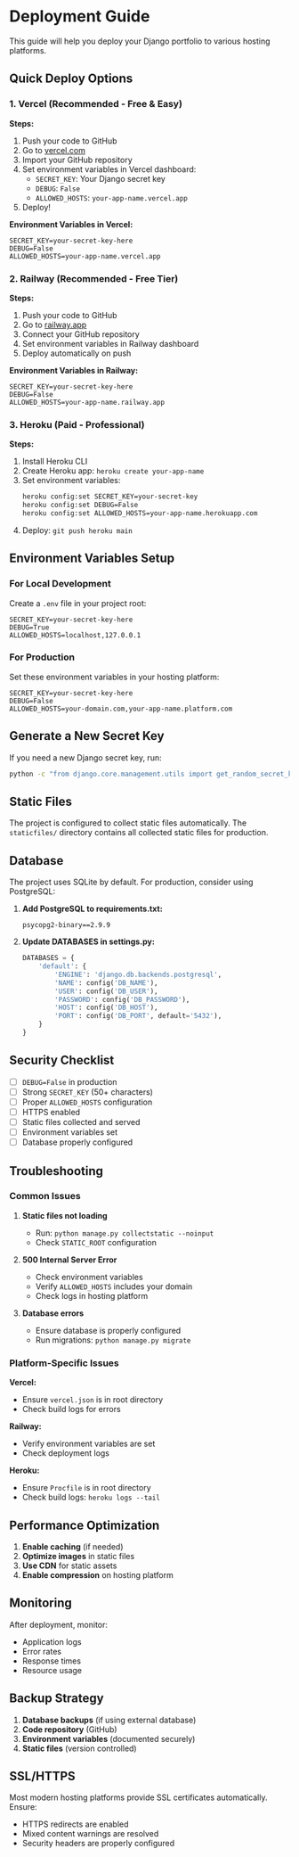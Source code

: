 # Deployment Guide

This guide will help you deploy your Django portfolio to various hosting platforms.

## Quick Deploy Options

### 1. Vercel (Recommended - Free & Easy)

**Steps:**

1. Push your code to GitHub
2. Go to [vercel.com](https://vercel.com)
3. Import your GitHub repository
4. Set environment variables in Vercel dashboard:
   - `SECRET_KEY`: Your Django secret key
   - `DEBUG`: `False`
   - `ALLOWED_HOSTS`: `your-app-name.vercel.app`
5. Deploy!

**Environment Variables in Vercel:**

```
SECRET_KEY=your-secret-key-here
DEBUG=False
ALLOWED_HOSTS=your-app-name.vercel.app
```

### 2. Railway (Recommended - Free Tier)

**Steps:**

1. Push your code to GitHub
2. Go to [railway.app](https://railway.app)
3. Connect your GitHub repository
4. Set environment variables in Railway dashboard
5. Deploy automatically on push

**Environment Variables in Railway:**

```
SECRET_KEY=your-secret-key-here
DEBUG=False
ALLOWED_HOSTS=your-app-name.railway.app
```

### 3. Heroku (Paid - Professional)

**Steps:**

1. Install Heroku CLI
2. Create Heroku app: `heroku create your-app-name`
3. Set environment variables:
   ```bash
   heroku config:set SECRET_KEY=your-secret-key
   heroku config:set DEBUG=False
   heroku config:set ALLOWED_HOSTS=your-app-name.herokuapp.com
   ```
4. Deploy: `git push heroku main`

## Environment Variables Setup

### For Local Development

Create a `.env` file in your project root:

```env
SECRET_KEY=your-secret-key-here
DEBUG=True
ALLOWED_HOSTS=localhost,127.0.0.1
```

### For Production

Set these environment variables in your hosting platform:

```env
SECRET_KEY=your-secret-key-here
DEBUG=False
ALLOWED_HOSTS=your-domain.com,your-app-name.platform.com
```

## Generate a New Secret Key

If you need a new Django secret key, run:

```bash
python -c "from django.core.management.utils import get_random_secret_key; print(get_random_secret_key())"
```

## Static Files

The project is configured to collect static files automatically. The `staticfiles/` directory contains all collected static files for production.

## Database

The project uses SQLite by default. For production, consider using PostgreSQL:

1. **Add PostgreSQL to requirements.txt:**

   ```
   psycopg2-binary==2.9.9
   ```

2. **Update DATABASES in settings.py:**
   ```python
   DATABASES = {
       'default': {
           'ENGINE': 'django.db.backends.postgresql',
           'NAME': config('DB_NAME'),
           'USER': config('DB_USER'),
           'PASSWORD': config('DB_PASSWORD'),
           'HOST': config('DB_HOST'),
           'PORT': config('DB_PORT', default='5432'),
       }
   }
   ```

## Security Checklist

- [ ] `DEBUG=False` in production
- [ ] Strong `SECRET_KEY` (50+ characters)
- [ ] Proper `ALLOWED_HOSTS` configuration
- [ ] HTTPS enabled
- [ ] Static files collected and served
- [ ] Environment variables set
- [ ] Database properly configured

## Troubleshooting

### Common Issues

1. **Static files not loading**

   - Run: `python manage.py collectstatic --noinput`
   - Check `STATIC_ROOT` configuration

2. **500 Internal Server Error**

   - Check environment variables
   - Verify `ALLOWED_HOSTS` includes your domain
   - Check logs in hosting platform

3. **Database errors**
   - Ensure database is properly configured
   - Run migrations: `python manage.py migrate`

### Platform-Specific Issues

**Vercel:**

- Ensure `vercel.json` is in root directory
- Check build logs for errors

**Railway:**

- Verify environment variables are set
- Check deployment logs

**Heroku:**

- Ensure `Procfile` is in root directory
- Check build logs: `heroku logs --tail`

## Performance Optimization

1. **Enable caching** (if needed)
2. **Optimize images** in static files
3. **Use CDN** for static assets
4. **Enable compression** on hosting platform

## Monitoring

After deployment, monitor:

- Application logs
- Error rates
- Response times
- Resource usage

## Backup Strategy

1. **Database backups** (if using external database)
2. **Code repository** (GitHub)
3. **Environment variables** (documented securely)
4. **Static files** (version controlled)

## SSL/HTTPS

Most modern hosting platforms provide SSL certificates automatically. Ensure:

- HTTPS redirects are enabled
- Mixed content warnings are resolved
- Security headers are properly configured
